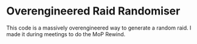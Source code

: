 # Overengineered Raid Randomiser
This code is a massively overengineered way to generate
a random raid. I made it during meetings to do the MoP Rewind.
